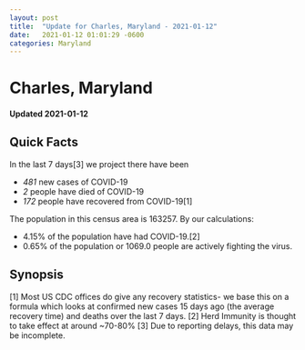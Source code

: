 ```yaml
---
layout: post
title:  "Update for Charles, Maryland - 2021-01-12"
date:   2021-01-12 01:01:29 -0600
categories: Maryland
---
```


# Charles, Maryland
#### Updated 2021-01-12

## Quick Facts

In the last 7 days[3] we project there have been
- *481* new cases of COVID-19
- *2* people have died of COVID-19
- *172* people have recovered from COVID-19[1]

The population in this census area is 163257. By our calculations:
- 4.15% of the population have had COVID-19.[2]
- 0.65% of the population or 1069.0 people are actively fighting the virus.

## Synopsis




[1] Most US CDC offices do give any recovery statistics- we base this on a formula which looks at confirmed new cases
15 days ago (the average recovery time) and deaths over the last 7 days.
[2] Herd Immunity is thought to take effect at around ~70-80%
[3] Due to reporting delays, this data may be incomplete. 
    